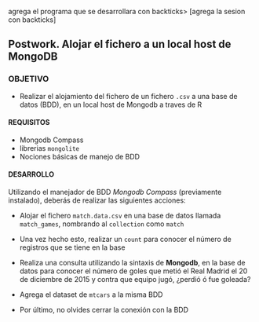 
agrega el programa que se desarrollara con backticks> [agrega la sesion con backticks]

## Postwork. Alojar el fichero a un local host de MongoDB 

### OBJETIVO

- Realizar el alojamiento del fichero de un fichero `.csv` a una base de datos (BDD), en un local host de Mongodb a traves de R

#### REQUISITOS

- Mongodb Compass
- librerias `mongolite`
- Nociones básicas de manejo de BDD

#### DESARROLLO


Utilizando el manejador de BDD _Mongodb Compass_ (previamente instalado), deberás de realizar las siguientes acciones: 

- Alojar el fichero  `match.data.csv` en una base de datos llamada `match_games`, nombrando al `collection` como `match`

- Una vez hecho esto, realizar un `count` para conocer el número de registros que se tiene en la base

- Realiza una consulta utilizando la sintaxis de **Mongodb**, en la base de datos para conocer el número de goles que metió el Real Madrid el 20 de diciembre de 2015 y contra que equipo jugó, ¿perdió ó fue goleada?

- Agrega el dataset de `mtcars` a la misma BDD

- Por último, no olvides cerrar la conexión con la BDD
 
